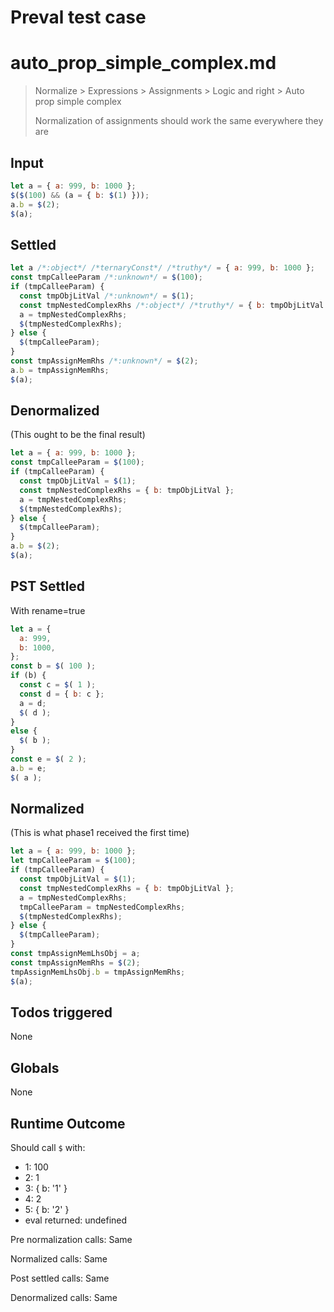 # Preval test case

# auto_prop_simple_complex.md

> Normalize > Expressions > Assignments > Logic and right > Auto prop simple complex
>
> Normalization of assignments should work the same everywhere they are

## Input

`````js filename=intro
let a = { a: 999, b: 1000 };
$($(100) && (a = { b: $(1) }));
a.b = $(2);
$(a);
`````


## Settled


`````js filename=intro
let a /*:object*/ /*ternaryConst*/ /*truthy*/ = { a: 999, b: 1000 };
const tmpCalleeParam /*:unknown*/ = $(100);
if (tmpCalleeParam) {
  const tmpObjLitVal /*:unknown*/ = $(1);
  const tmpNestedComplexRhs /*:object*/ /*truthy*/ = { b: tmpObjLitVal };
  a = tmpNestedComplexRhs;
  $(tmpNestedComplexRhs);
} else {
  $(tmpCalleeParam);
}
const tmpAssignMemRhs /*:unknown*/ = $(2);
a.b = tmpAssignMemRhs;
$(a);
`````


## Denormalized
(This ought to be the final result)

`````js filename=intro
let a = { a: 999, b: 1000 };
const tmpCalleeParam = $(100);
if (tmpCalleeParam) {
  const tmpObjLitVal = $(1);
  const tmpNestedComplexRhs = { b: tmpObjLitVal };
  a = tmpNestedComplexRhs;
  $(tmpNestedComplexRhs);
} else {
  $(tmpCalleeParam);
}
a.b = $(2);
$(a);
`````


## PST Settled
With rename=true

`````js filename=intro
let a = {
  a: 999,
  b: 1000,
};
const b = $( 100 );
if (b) {
  const c = $( 1 );
  const d = { b: c };
  a = d;
  $( d );
}
else {
  $( b );
}
const e = $( 2 );
a.b = e;
$( a );
`````


## Normalized
(This is what phase1 received the first time)

`````js filename=intro
let a = { a: 999, b: 1000 };
let tmpCalleeParam = $(100);
if (tmpCalleeParam) {
  const tmpObjLitVal = $(1);
  const tmpNestedComplexRhs = { b: tmpObjLitVal };
  a = tmpNestedComplexRhs;
  tmpCalleeParam = tmpNestedComplexRhs;
  $(tmpNestedComplexRhs);
} else {
  $(tmpCalleeParam);
}
const tmpAssignMemLhsObj = a;
const tmpAssignMemRhs = $(2);
tmpAssignMemLhsObj.b = tmpAssignMemRhs;
$(a);
`````


## Todos triggered


None


## Globals


None


## Runtime Outcome


Should call `$` with:
 - 1: 100
 - 2: 1
 - 3: { b: '1' }
 - 4: 2
 - 5: { b: '2' }
 - eval returned: undefined

Pre normalization calls: Same

Normalized calls: Same

Post settled calls: Same

Denormalized calls: Same
